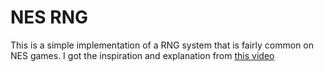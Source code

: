 # NES RNG
This is a simple implementation of a RNG system that is fairly common on NES games. I got the inspiration and explanation from [this video](https://www.youtube.com/watch?v=HSUvPVTVRCw)
